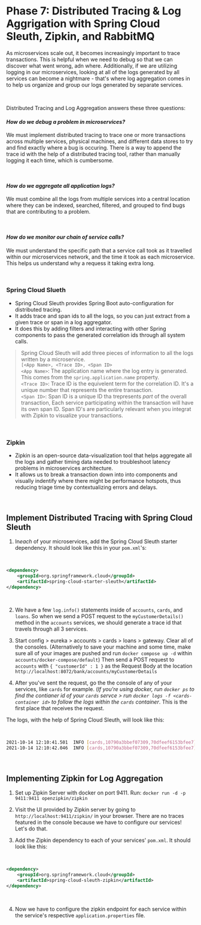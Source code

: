 # Phase 7: Distributed Tracing & Log Aggrigation with Spring Cloud Sleuth, Zipkin, and RabbitMQ
As microservices scale out, it becomes increasingly important to trace transactions.  This is helpful when we need to debug so that we can discover what went wrong, adn where.  Additionally, if we are utilizing logging in our microservices, looking at all of the logs generated by all services can become a nightmare - that's where log aggregation comes in to help us organize and group our logs generated by separate services.

<br>

Distributed Tracing and Log Aggregation answers these three questions:

#### *How do we debug a problem in microservices?*
We must implement distributed tracing to trace one or more transactions across multiple services, physical machines, and different data stores to try and find exactly where a bug is occuring.  There is a way to append the trace id with the help of a distributed tracing tool, rather than manually logging it each time, which is cumbersome.

<br>

#### *How do we aggregate all application logs?*
We must combine all the logs from multiple services into a central location where they can be indexed, searched, filtered, and grouped to find bugs that are contributing to a problem.

<br>

#### *How do we monitor our chain of service calls?*
We must understand the specific path that a service call took as it travelled within our microservices network, and the time it took as each microservice.  This helps us understand why a requess it taking extra long.

<br>

### Spring Cloud Slueth
- Spring Cloud Sleuth provides Spring Boot auto-configuration for distributed tracing.
- It adds trace and span ids to all the logs, so you can just extract from a given trace or span in a log aggregator.
- It does this by adding filters and interacting with other Spring components to pass the generated correlation ids through all system calls.

> Spring Cloud Sleuth will add three pieces of information to all the logs written by a microservice. <br>
> `[<App Name>, <Trace ID>, <Span ID>` <br>
> `<App Name>`: The application name where the log entry is generated.  This comes from the `spring.application.name` property. <br>
> `<Trace ID>`: Trace ID is the equivelent term for the correlation ID.  It's a unique number that represents the entire transaction. <br> 
> `<Span ID>`: Span ID is a unique ID tha trepresents *part* of the overall transaction,  Each service participating within the transaction will have its own span ID. Span ID's are particularly relevant when you integrat with Zipkin to visualize your transactions.


<br>

### Zipkin
- Zipkin is an open-source data-visualization tool that helps aggregate all the logs and gather timing data needed to troubleshoot latency problems in microservices architecture.
- It allows us to break a transaction down into into components and visually indentify where there might be performance hotspots, thus reducing triage time by contextualizing errors and delays.

<br>

## Implement Distributed Tracing with Spring Cloud Sleuth

1. In*each* of your microservices, add the Spring Cloud Sleuth starter dependency.  It should look like this in your `pom.xml`'s: 

<br>

```xml
<dependency>
    <groupId>org.springframework.cloud</groupId>
    <artifactId>spring-cloud-starter-sleuth</artifactId>
</dependency>
```

<br>

2. We have a few `log.info()` statements inside of `accounts`, `cards`, and `loans`.  So when we send a POST request to the `myCustomerDetails()` method in the `accounts` services, we should generate a trace id that travels through all 3 services.

3. Start config > eureka > accounts > cards > loans > gateway. Clear all of the consoles. (Alternatively to save your machine and some time, make sure all of your images are pushed and run `docker compose up -d` within `accounts/docker-compose/default`)  Then send a POST request to `accounts` with `{ "customerId" : 1 }` as the Request Body at the location `http://localhost:8072/bank/accounts/myCustomerDetails`

4. After you've sent the request, go the the console of any of your services, like `cards` for example.  (*If you're using docker, run `docker ps` to find the contianer id of your `cards` servce > run `docker logs -f <cards-container id>` to follow the logs within the `cards` container*.  This is the first place that receives the request. 

The logs, with the help of Spring Cloud Sleuth, will look like this:

<br>

```sh
2021-10-14 12:10:41.501  INFO [cards,10790a3bbef07309,70dfeef6153bfee7] 1 --- [nio-9000-exec-1] c.r.cards.controller.CardsController     : getCardDetails() method started
2021-10-14 12:10:42.046  INFO [cards,10790a3bbef07309,70dfeef6153bfee7] 1 --- [nio-9000-exec-1] c.r.cards.controller.CardsController     : getCardDetails() method ended
```

<br>

## Implementing Zipkin for Log Aggregation

1. Set up Zipkin Server with docker on port 9411. Run: `docker run -d -p 9411:9411 openzipkin/zipkin` 

2. Visit the UI provided by Zipkin server by going to `http://localhost:9411/zipkin/` in your browser. There are no traces featured in the console because we have to configure our services! Let's do that.

3. Add the Zipkin dependency to each of your services' `pom.xml`. It should look like this:

<br>

```xml
<dependency>
    <groupId>org.springframework.cloud</groupId>
    <artifactId>spring-cloud-sleuth-zipkin</artifactId>
</dependency>
```

<br>

4. Now we have to configure the zipkin endpoint for each service within the service's respective `application.properties` file.